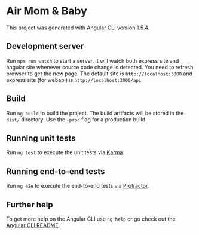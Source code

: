 # Air Mom & Baby

This project was generated with [Angular CLI](https://github.com/angular/angular-cli) version 1.5.4.

## Development server
Run `npm run watch` to start a server. It will watch both express site and angular site whenever source code change is detected. You need to refresh browser to get the new page. The default site is `http://localhost:3000` and express site (for webapi) is `http://localhost:3000/api`

## Build

Run `ng build` to build the project. The build artifacts will be stored in the `dist/` directory. Use the `-prod` flag for a production build.

## Running unit tests

Run `ng test` to execute the unit tests via [Karma](https://karma-runner.github.io).

## Running end-to-end tests

Run `ng e2e` to execute the end-to-end tests via [Protractor](http://www.protractortest.org/).

## Further help

To get more help on the Angular CLI use `ng help` or go check out the [Angular CLI README](https://github.com/angular/angular-cli/blob/master/README.md).
